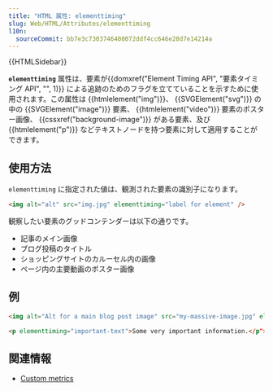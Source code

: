 ```yaml
---
title: "HTML 属性: elementtiming"
slug: Web/HTML/Attributes/elementtiming
l10n:
  sourceCommit: bb7e3c7303746408072ddf4cc646e28d7e14214a
---
```


{{HTMLSidebar}}

**`elementtiming`** 属性は、要素が{{domxref("Element Timing API", "要素タイミング API", "", 1)}} による追跡のためのフラグを立てていることを示すために使用されます。この属性は {{htmlelement("img")}}、 {{SVGElement("svg")}} の中の {{SVGElement("image")}} 要素、 {{htmlelement("video")}} 要素のポスター画像、 {{cssxref("background-image")}} がある要素、及び {{htmlelement("p")}} などテキストノードを持つ要素に対して適用することができます。

## 使用方法

`elementtiming` に指定された値は、観測された要素の識別子になります。

```html
<img alt="alt" src="img.jpg" elementtiming="label for element" />
```

観察したい要素のグッドコンテンダーは以下の通りです。

- 記事のメイン画像
- ブログ投稿のタイトル
- ショッピングサイトのカルーセル内の画像
- ページ内の主要動画のポスター画像

## 例

```html
<img alt="Alt for a main blog post image" src="my-massive-image.jpg" elementtiming="Main image">

<p elementtiming="important-text">Some very important information.</p">
```

## 関連情報

- [Custom metrics](https://web.dev/custom-metrics/)
